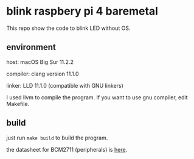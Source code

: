 # blink raspbery pi 4 baremetal
This repo show the code to blink LED without OS.

## environment
host: macOS Big Sur 11.2.2

compiler: clang version 11.1.0

linker: LLD 11.1.0 (compatible with GNU linkers)

I used llvm to compile the program. If you want to use gnu compiler, edit Makefile.

## build
just run `make build` to build the program.

the datasheet for BCM2711 (peripherals) is [here](https://datasheets.raspberrypi.org/bcm2711/bcm2711-peripherals.pdf).
